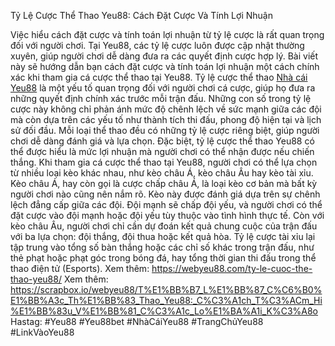 Tỷ Lệ Cược Thể Thao Yeu88: Cách Đặt Cược Và Tính Lợi Nhuận

Việc hiểu cách đặt cược và tính toán lợi nhuận từ tỷ lệ cược là rất quan trọng đối với người chơi. Tại Yeu88, các tỷ lệ cược luôn được cập nhật thường xuyên, giúp người chơi dễ dàng đưa ra các quyết định cược hợp lý. Bài viết này sẽ hướng dẫn bạn cách đặt cược và tính toán lợi nhuận một cách chính xác khi tham gia cá cược thể thao tại Yeu88.
Tỷ lệ cược thể thao [Nhà cái Yeu88](https://webyeu88.com/) là một yếu tố quan trọng đối với người chơi cá cược, giúp họ đưa ra những quyết định chính xác trước mỗi trận đấu. Những con số trong tỷ lệ cược này không chỉ phản ánh mức độ chênh lệch về sức mạnh giữa các đội mà còn dựa trên các yếu tố như thành tích thi đấu, phong độ hiện tại và lịch sử đối đầu. Mỗi loại thể thao đều có những tỷ lệ cược riêng biệt, giúp người chơi dễ dàng đánh giá và lựa chọn. Đặc biệt, tỷ lệ cược thể thao Yeu88 có thể được hiểu là mức lợi nhuận mà người chơi có thể nhận được nếu chiến thắng. Khi tham gia cá cược thể thao tại Yeu88, người chơi có thể lựa chọn từ nhiều loại kèo khác nhau, như kèo châu Á, kèo châu Âu hay kèo tài xỉu.
Kèo châu Á, hay còn gọi là cược chấp châu Á, là loại kèo cơ bản mà bất kỳ người chơi nào cũng nên nắm rõ. Kèo này được đánh giá dựa trên sự chênh lệch đẳng cấp giữa các đội. Đội mạnh sẽ chấp đội yếu, và người chơi có thể đặt cược vào đội mạnh hoặc đội yếu tùy thuộc vào tình hình thực tế. Còn với kèo châu Âu, người chơi chỉ cần dự đoán kết quả chung cuộc của trận đấu với ba lựa chọn: đội thắng, đội thua hoặc kết quả hòa. Tỷ lệ cược tài xỉu lại tập trung vào tổng số bàn thắng hoặc các chỉ số khác trong trận đấu, như thẻ phạt hoặc phạt góc trong bóng đá, hay tổng thời gian thi đấu trong thể thao điện tử (Esports).
Xem thêm: https://webyeu88.com/ty-le-cuoc-the-thao-yeu88/
Xem thêm: https://scrapbox.io/webyeu88/T%E1%BB%B7_L%E1%BB%87_C%C6%B0%E1%BB%A3c_Th%E1%BB%83_Thao_Yeu88:_C%C3%A1ch_T%C3%ACm_Hi%E1%BB%83u_V%E1%BB%81_C%C3%A1c_Lo%E1%BA%A1i_K%C3%A8o
Hastag: #Yeu88 #Yeu88bet #NhàCáiYeu88 #TrangChủYeu88 #LinkVàoYeu88
